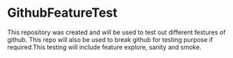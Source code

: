 # GithubFeatureTest
This repository was created and will be used to test out different festures of github. This repo will also be used to break github for testing purpose if required.This testing will include feature explore, sanity and smoke.
